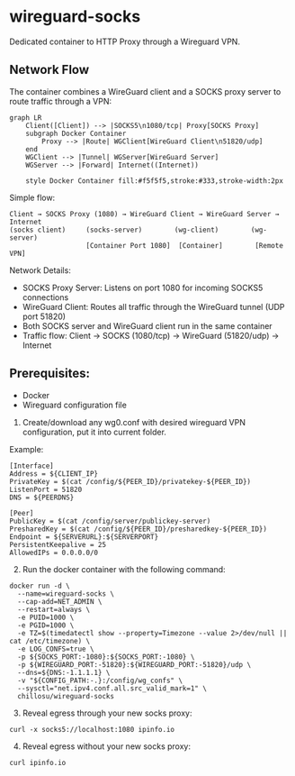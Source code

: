 # wireguard-socks
Dedicated container to HTTP Proxy through a Wireguard VPN.

## Network Flow

The container combines a WireGuard client and a SOCKS proxy server to route traffic through a VPN:

```mermaid
graph LR
    Client([Client]) --> |SOCKS5\n1080/tcp| Proxy[SOCKS Proxy]
    subgraph Docker Container
        Proxy --> |Route| WGClient[WireGuard Client\n51820/udp]
    end
    WGClient --> |Tunnel| WGServer[WireGuard Server]
    WGServer --> |Forward| Internet((Internet))

    style Docker Container fill:#f5f5f5,stroke:#333,stroke-width:2px
```

Simple flow:
```
Client → SOCKS Proxy (1080) → WireGuard Client → WireGuard Server → Internet
(socks client)     (socks-server)        (wg-client)        (wg-server)
                   [Container Port 1080]  [Container]        [Remote VPN]
```

Network Details:
- SOCKS Proxy Server: Listens on port 1080 for incoming SOCKS5 connections
- WireGuard Client: Routes all traffic through the WireGuard tunnel (UDP port 51820)
- Both SOCKS server and WireGuard client run in the same container
- Traffic flow: Client → SOCKS (1080/tcp) → WireGuard (51820/udp) → Internet

## Prerequisites:
 - Docker
 - Wireguard configuration file

1. Create/download any wg0.conf with desired wireguard VPN configuration, put it into current folder.

Example:
```
[Interface]
Address = ${CLIENT_IP}
PrivateKey = $(cat /config/${PEER_ID}/privatekey-${PEER_ID})
ListenPort = 51820
DNS = ${PEERDNS}

[Peer]
PublicKey = $(cat /config/server/publickey-server)
PresharedKey = $(cat /config/${PEER_ID}/presharedkey-${PEER_ID})
Endpoint = ${SERVERURL}:${SERVERPORT}
PersistentKeepalive = 25
AllowedIPs = 0.0.0.0/0
```

2. Run the docker container with the following command:

```
docker run -d \
  --name=wireguard-socks \
  --cap-add=NET_ADMIN \
  --restart=always \
  -e PUID=1000 \
  -e PGID=1000 \
  -e TZ=$(timedatectl show --property=Timezone --value 2>/dev/null || cat /etc/timezone) \
  -e LOG_CONFS=true \
  -p ${SOCKS_PORT:-1080}:${SOCKS_PORT:-1080} \
  -p ${WIREGUARD_PORT:-51820}:${WIREGUARD_PORT:-51820}/udp \
  --dns=${DNS:-1.1.1.1} \
  -v "${CONFIG_PATH:-.}:/config/wg_confs" \
  --sysctl="net.ipv4.conf.all.src_valid_mark=1" \
  chillosu/wireguard-socks
```

3. Reveal egress through your new socks proxy:

`curl -x socks5://localhost:1080 ipinfo.io`

4. Reveal egress without your new socks proxy:

`curl ipinfo.io`
